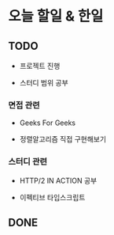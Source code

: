 # 오늘 할일 & 한일

## TODO

- 프로젝트 진행

- 스터디 범위 공부

### 면접 관련

- Geeks For Geeks

- 정렬알고리즘 직접 구현해보기

### 스터디 관련

- HTTP/2 IN ACTION 공부

- 이펙티브 타입스크립트

## DONE
